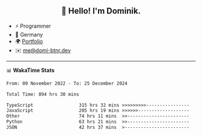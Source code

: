 <h2 align="center">👋 Hello! I'm Dominik.</h2>

- ⚡ Programmer
- 📍 Germany
- 🌍 [Portfolio](https://domi-btnr.dev)
- ✉️ [me@domi-btnr.dev](mailto://me@domi-btnr.dev)

---
📊 **WakaTime Stats**
<!--START_SECTION:waka-->

```txt
From: 09 November 2022 - To: 25 December 2024

Total Time: 894 hrs 30 mins

TypeScript                 315 hrs 32 mins >>>>>>>>>----------------   35.28 %
JavaScript                 205 hrs 19 mins >>>>>>-------------------   22.95 %
Other                      74 hrs 11 mins  >>-----------------------   08.29 %
Python                     63 hrs 21 mins  >>-----------------------   07.08 %
JSON                       42 hrs 37 mins  >------------------------   04.77 %
```

<!--END_SECTION:waka-->
